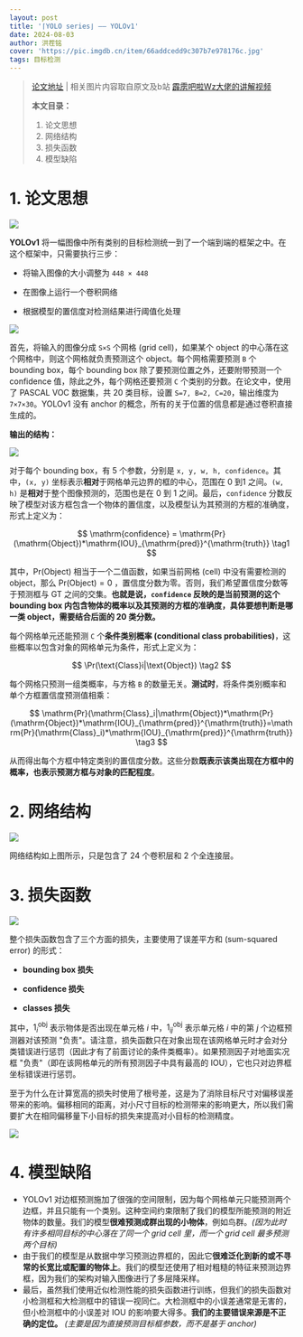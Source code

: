 ```yaml
---
layout: post
title: '⌈YOLO series⌋ —— YOLOv1'
date: 2024-08-03
author: 洪茬铭
cover: 'https://pic.imgdb.cn/item/66addcedd9c307b7e978176c.jpg'
tags: 目标检测
---
```


> [论文地址](https://www.cv-foundation.org/openaccess/content_cvpr_2016/papers/Redmon_You_Only_Look_CVPR_2016_paper.pdf)  |  相关图片内容取自原文及b站 [霹雳吧啦Wz大佬的讲解视频](https://www.bilibili.com/video/BV1yi4y1g7ro/?spm_id_from=333.999.0.0&vd_source=d2c93f88f96dd7f6158ea87a409c1583)
>
> **本文目录：**
>
> 1. 论文思想
> 2. 网络结构
> 3. 损失函数
> 4. 模型缺陷



# 1. 论文思想

![](https://pic.imgdb.cn/item/66ade3b5d9c307b7e97f3ac3.jpg)

**YOLOv1** 将一幅图像中所有类别的目标检测统一到了一个端到端的框架之中。在这个框架中，只需要执行三步：

- 将输入图像的大小调整为 `448 × 448`

- 在图像上运行一个卷积网络

- 根据模型的置信度对检测结果进行阈值化处理

![](https://pic.imgdb.cn/item/66ade32dd9c307b7e97e254c.jpg)

首先，将输入的图像分成 `S×S` 个网格 (grid cell)，如果某个 object 的中心落在这个网格中，则这个网格就负责预测这个 object。每个网格需要预测 `B` 个 bounding box，每个 bounding box 除了要预测位置之外，还要附带预测一个 confidence 值，除此之外，每个网格还要预测 `C` 个类别的分数。在论文中，使用了 PASCAL VOC 数据集，共 20 类目标，设置 `S=7, B=2, C=20`，输出维度为 `7×7×30`。YOLOv1 没有 anchor 的概念，所有的关于位置的信息都是通过卷积直接生成的。

**输出的结构：**

![](https://pic.imgdb.cn/item/66adf1a4d9c307b7e994b5fd.jpg)

对于每个 bounding box，有 5 个参数，分别是 `x, y, w, h, confidence`。其中，`(x, y)`  坐标表示**相对**于网格单元边界的框的中心，范围在 0 到1 之间。`(w, h)` 是**相对**于整个图像预测的，范围也是在 0 到 1 之间。最后，`confidence` 分数反映了模型对该方框包含一个物体的置信度，以及模型认为其预测的方框的准确度，形式上定义为：

$$
\mathrm{confidence} = \mathrm{Pr}(\mathrm{Object})*\mathrm{IOU}_{\mathrm{pred}}^{\mathrm{truth}} \tag1
$$

其中，$\mathrm{Pr}(\mathrm{Object})$ 相当于一个二值函数，如果当前网格 (cell) 中没有需要检测的 object，那么 $\mathrm{Pr}(\mathrm{Object})=0$ ，置信度分数为零。否则，我们希望置信度分数等于预测框与 GT 之间的交集。**也就是说，`confidence` 反映的是当前预测的这个 bounding box 内包含物体的概率以及其预测的方框的准确度，具体要想判断是哪一类 object，需要结合后面的 20 类分数。**

每个网格单元还能预测 `C` 个**条件类别概率 (conditional class probabilities)**，这些概率以包含对象的网格单元为条件，形式上定义为：

$$
\Pr(\text{Class}i|\text{Object}) \tag2
$$

每个网格只预测一组类概率，与方格 `B` 的数量无关。**测试时**，将条件类别概率和单个方框置信度预测值相乘：

$$
\mathrm{Pr}(\mathrm{Class}_i|\mathrm{Object})*\mathrm{Pr}(\mathrm{Object})*\mathrm{IOU}_{\mathrm{pred}}^{\mathrm{truth}}=\mathrm{Pr}(\mathrm{Class}_i)*\mathrm{IOU}_{\mathrm{pred}}^{\mathrm{truth}} \tag3
$$

从而得出每个方框中特定类别的置信度分数。这些分数**既表示该类出现在方框中的概率，也表示预测方框与对象的匹配程度**。

# 2. 网络结构

![](https://pic.imgdb.cn/item/66adf83ad9c307b7e9a22716.jpg)

网络结构如上图所示，只是包含了 24 个卷积层和 2 个全连接层。

# 3. 损失函数

![](https://pic.imgdb.cn/item/66ae0637d9c307b7e9b69e24.jpg)

整个损失函数包含了三个方面的损失，主要使用了误差平方和 (sum-squared error) 的形式：

- **bounding box 损失**

- **confidence 损失**

- **classes 损失**

其中，$1_i^{\mathrm{obj}}$  表示物体是否出现在单元格 $i$ 中，$1_{ij}^{\mathrm{obj}}$ 表示单元格 $i$ 中的第 $j$ 个边框预测器对该预测 "负责"。请注意，损失函数只在对象出现在该网格单元时才会对分类错误进行惩罚（因此才有了前面讨论的条件类概率）。如果预测因子对地面实况框 "负责"（即在该网格单元的所有预测因子中具有最高的 IOU），它也只对边界框坐标错误进行惩罚。

至于为什么在计算宽高的损失时使用了根号差，这是为了消除目标尺寸对偏移误差带来的影响。偏移相同的距离，对小尺寸目标的检测带来的影响更大，所以我们需要扩大在相同偏移量下小目标的损失来提高对小目标的检测精度。

![](https://pic.imgdb.cn/item/66ae07aad9c307b7e9b826fd.jpg)



# 4. 模型缺陷

- YOLOv1 对边框预测施加了很强的空间限制，因为每个网格单元只能预测两个边框，并且只能有一个类别。这种空间约束限制了我们的模型所能预测的附近物体的数量。我们的模型**很难预测成群出现的小物体**，例如鸟群。*(因为此时有许多相同目标的中心落在了同一个 grid cell 里，而一个 grid cell 最多预测两个目标)*
- 由于我们的模型是从数据中学习预测边界框的，因此它**很难泛化到新的或不寻常的长宽比或配置的物体上**。我们的模型还使用了相对粗糙的特征来预测边界框，因为我们的架构对输入图像进行了多层降采样。
- 最后，虽然我们使用近似检测性能的损失函数进行训练，但我们的损失函数对小检测框和大检测框中的错误一视同仁。大检测框中的小误差通常是无害的，但小检测框中的小误差对 IOU 的影响要大得多。**我们的主要错误来源是不正确的定位。** *(主要是因为直接预测目标框参数，而不是基于 anchor)*




















